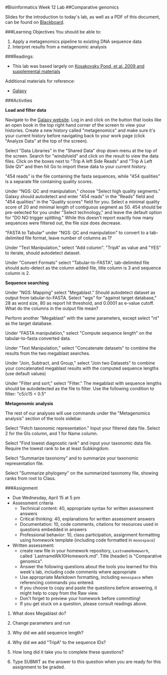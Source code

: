 #Bioinformatics Week 12 Lab
##Comparative genomics

Slides for the introduction to today's lab, as well as a PDF of this document, can be found on [Blackboard](http://blackboard.uttyler.edu).

###Learning Objectives
You should be able to:

1. Apply a metagenomics pipeline to existing DNA sequence data
2. Interpret results from a metagenomic analysis

###Readings:
* This lab was based largely on [Kosakovsky Pond, et al. 2009 and supplemental materials](http://genome.cshlp.org/content/19/11/2144.long)

Additional materials for reference:
* [Galaxy](https://usegalaxy.org)

###Activities

**Load and filter data**

Navigate to the [Galaxy website](https://usegalaxy.org). Log in and click on the button that looks like an open book in the top right hand corner of the screen to view your histories. Create a new history called "metagenomics" and make sure it's your current history before navigating back to your work page (click "Analyze Data" at the top of the screen).

Select "Data Libraries" in the "Shared Data" drop down menu at the top of the screen. Search for "windshield" and click on the result to view the data files. Click on the boxes next to "Trip A left Side Reads" and "Trip A Left Side QV" and then hit Go to import these data to your current history.

"454 reads" is the file containing the fasta sequences, while "454 qualities" is a separate file containing quality scores. 

Under "NGS: QC and manipulation," choose "Select high quality segments." Galaxy should autodetect and enter "454 reads" in the "Reads" field and "454 qualities" in the "Quality scores" field for you. Select a minimal quality score of 20 and minimal length of contiguous segment as 50. 454 should be pre-selected for you under "Select technology," and leave the default option for "DO NO trigger splitting." While this doesn't report exactly how many sequences were filtered out, the file size does decrease.

"FASTA to Tabular" under "NGS: QC and manipulation" to convert to a tab-delimited file format, leave number of columns as 1?

Under "Text Manipulation," select "Add column". "TripA" as value and "YES" to iterate, should autodetect dataset.

Under "Convert Formats" select "Tabular-to-FASTA", tab-delimited file should auto-detect as the column added file, title column is 3 and sequence column is 2.

**Sequence searching**

Under "NGS: Mapping" select "Megablast." Should autodetect dataset as output from tabular-to-FASTA. Select "wgs" for "against target database," 28 as word size, 80 as report hit threshold, and 0.0001 as e-value cutoff. What do the columns in the output file mean?

Perform another "Megablast" with the same parameters, except select "nt" as the target database.

Under "FASTA manipulation," select "Compute sequence length" on the tabular-to-fasta converted data.

Under "Text Manipulation," select "Concatenate datasets" to combine the results from the two megablast searches.

Under "Join, Subtract, and Group," select "Join two Datasets" to combine your concatenated megablast results with the computed sequence lengths (use default values)

Under "Filter and sort," select "Filter." The megablast with sequence lengths should be autodetected as the file to filter. Use the following condition to filter: "c5/c15 < 0.5"

**Metagenomic analysis**

The rest of our analyses will use commands under the "Metagenomics analysis" section of the tools sidebar.

Select "Fetch taxonomic representation." Input your filtered data file. Select 2 for the GIs column, and 1 for Name column.

Select "Find lowest diagnostic rank" and input your taxonomic data file. Require the lowest rank to be at least Subkingdom.

Select "Summarize taxonomy" and to summarize your taxonomic representation file.

Select "Summarize phylogeny" on the summarized taxonomy file, showing ranks from root to Class.

###Assignment
* Due Wednesday, April 15 at 5 pm
* Assessment criteria
	* Technical content: 40, appropriate syntax for written assessment answers
	* Critical thinking: 40, explanations for written assessment answers
	* Documentation: 10, code comments, citations for resources used in questions embedded in answers
	* Professional behavior: 10, class participation, assignment formatting using homework template (including code formatted in `monospace`)
* Written assessment: 
	* create new file in your homework repository, `LastnameHomework`, called `LastnameWk10Homework.md". Title (header) is "Comparative genomics".
	* Answer the following questions about the tools you learned for this week's lab, including code comments where appropriate 				
	* Use appropriate Markdown formatting, including `monospace` when referencing commands you entered. 
	* If you choose to copy and paste the questions before answering, it might help to copy from the Raw view. 
	* Don't forget to preview your homework before committing! 
	* If you get stuck on a question, please consult readings above.
	
1. What does Megablast do?
2. Change parameters and run
3. Why did we add sequence length?
4. Why did we add "TripA" to the sequence IDs?


8. How long did it take you to complete these questions?
9. Type SUBMIT as the answer to this question when you are ready for this assignment to be graded.
